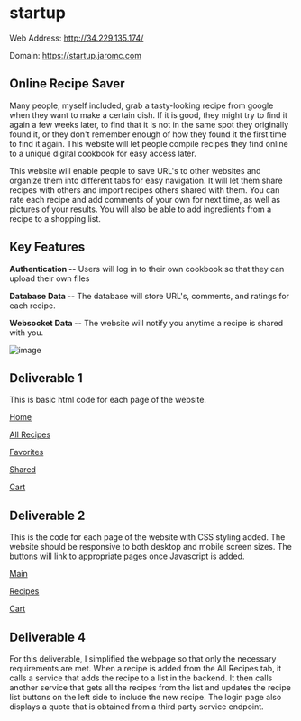 # startup

Web Address: http://34.229.135.174/

Domain: https://startup.jaromc.com

## Online Recipe Saver

Many people, myself included, grab a tasty-looking recipe from google when they want to make a certain dish. If it is good, they might try to find it again a few weeks later, to find that it is not in the same spot they originally found it, or they don't remember enough of how they found it the first time to find it again. This website will let people compile recipes they find online to a unique digital cookbook for easy access later.

This website will enable people to save URL's to other websites and organize them into different tabs for easy navigation. It will let them share recipes with others and import recipes others shared with them. You can rate each recipe and add comments of your own for next time, as well as pictures of your results. You will also be able to add ingredients from a recipe to a shopping list.

## Key Features

**Authentication --** Users will log in to their own cookbook so that they can upload their own files

**Database Data --** The database will store URL's, comments, and ratings for each recipe.

**Websocket Data --** The website will notify you anytime a recipe is shared with you.

![image](https://github.com/AriaChristensen/startup/assets/145092000/1dec23a5-4f0d-4d53-8a62-79126648258a)

## Deliverable 1

This is basic html code for each page of the website. 

[Home](https://github.com/AriaChristensen/startup/index.html)

[All Recipes](https://github.com/AriaChristensen/startup/allRecipes.html)

[Favorites](https://github.com/AriaChristensen/startup/favorites.html)

[Shared](https://github.com/AriaChristensen/startup/shared.html)

[Cart](https://github.com/AriaChristensen/startup/cart.html)

## Deliverable 2

This is the code for each page of the website with CSS styling added. The website should be responsive to 
both desktop and mobile screen sizes. The buttons will link to appropriate pages once Javascript is added.

[Main](https://github.com/AriaChristensen/startup/main.css)

[Recipes](https://github.com/AriaChristensen/startup/recipes.css)

[Cart](https://github.com/AriaChristensen/startup/cart.css)

## Deliverable 4
For this deliverable, I simplified the webpage so that only the necessary requirements are met. When a recipe is added from the All Recipes tab, it calls a service that adds the recipe to a list in the backend. It then calls another service that gets all the recipes from the list and updates the recipe list buttons on the left side to include the new recipe. The login page also displays a quote that is obtained from a third party service endpoint.
